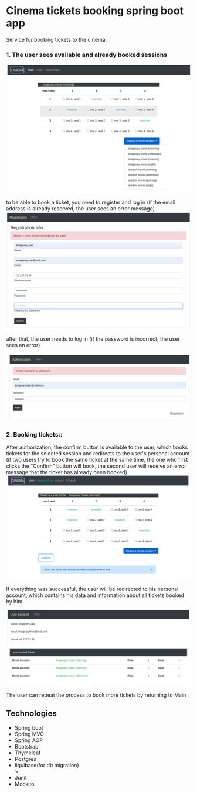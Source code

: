 # Cinema tickets booking spring boot app
Service for booking tickets to the cinema.

### 1. The user sees available and already booked sessions

![mainPage](images_examples/mainPage.png)

to be able to book a ticket, you need to register and log in
(if the email address is already reserved, the user sees an error message)
![registration](images_examples/registration.png)

after that, the user needs to log
in (if the password is incorrect, the user sees an error)

![login](images_examples/login.png)

### 2. Booking tickets::

After authorization, the confirm button is available to the user,
which books tickets for the selected session and redirects to the user's personal account
(if two users try to book the same ticket
at the same time, the one who first clicks the "Confirm" button will book,
the second user will receive an error message that the ticket has already been booked)
![mainWithBookButtonFoUser](images_examples/mainWithBookButtonFoUser.png)

If everything was successful, the user will be redirected to his personal account, which contains his data
and information about all tickets booked by him.

![account](images_examples/account.png)

The user can repeat the process to book more tickets by returning to Main
<br>
<h2>Technologies</h2>
<ul>
    <li>Spring boot</li>
    <li>Spring MVC</li>
    <li>Spring AOP</li>
    <li>Bootstrap</li>
    <li>Thymeleaf</li>
    <li>Postgres</li>
    <Li>liquibase(for db migration)</Li>> 
    <li>Junit</li>
    <li>Mockito</li>
</ul>
